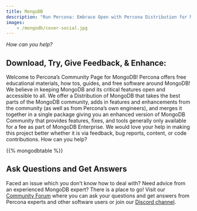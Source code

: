 ```yaml
---
title: MongoDB
description: "Run Percona: Embrace Open with Percona Distribution for MongoDB"
images:
    - /mongodb/cover-social.jpg
---
```


*How can you help?*

## Download, Try, Give Feedback, &  Enhance:

Welcome to Percona’s Community Page for MongoDB! Percona offers free educational materials, how tos, guides, and free software around MongoDB! We believe in keeping MongoDB and its critical features open and accessible to all. We offer a Distribution of MongoDB that takes the best parts of the MongoDB community, adds in features and enhancements from the community (as well as from Percona’s own engineers), and merges it together in a single package giving you an enhanced version of MongoDB Community that provides features, fixes, and tools generally only available for a fee as part of MongoDB Enterprise. We would love your help in making this project better whether it is via feedback, bug reports, content, or code contributions. How can you help?

{{% mongodbtable %}}

## Ask Questions and Get Answers

Faced an issue which you don’t know how to deal with? Need advice from an experienced MongoDB expert? There is a place to go! Visit our [Community Forum](https://forums.percona.com/c/mongodb/24) where you can ask your questions and get answers from Percona experts and other software users or join our [Discord channel](http://per.co.na/discord). 
